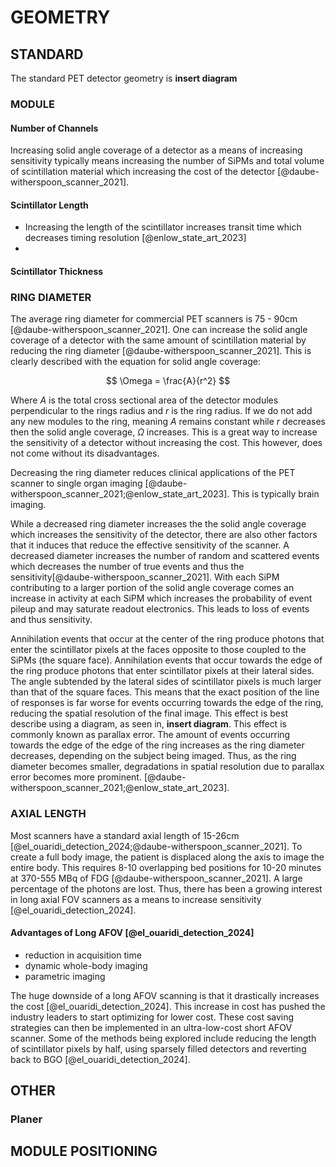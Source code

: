 # GEOMETRY

## STANDARD
The standard PET detector geometry is **insert diagram**

### MODULE

#### Number of Channels
Increasing solid angle coverage of a detector as a means of increasing sensitivity typically means increasing the number of SiPMs and total volume of scintillation material which increasing the cost of the detector [@daube-witherspoon_scanner_2021]. 

#### Scintillator Length

- Increasing the length of the scintillator increases transit time which decreases timing resolution [@enlow_state_art_2023]
- 

#### Scintillator Thickness

### RING DIAMETER

The average ring diameter for commercial PET scanners is 75 - 90cm [@daube-witherspoon_scanner_2021]. One can increase the solid angle coverage of a detector with the same amount of scintillation material by reducing the ring diameter [@daube-witherspoon_scanner_2021]. This is clearly described with the equation for solid angle coverage:

$$
\Omega = \frac{A}{r^2}
$$

Where $A$ is the total cross sectional area of the detector modules perpendicular to the rings radius and $r$ is the ring radius. If we do not add any new modules to the ring, meaning $A$ remains constant while $r$ decreases then the solid angle coverage, $\Omega$ increases. This is a great way to increase the sensitivity of a detector without increasing the cost. This however, does not come without its disadvantages.

Decreasing the ring diameter reduces clinical applications of the PET scanner to single organ imaging [@daube-witherspoon_scanner_2021;@enlow_state_art_2023]. This is typically brain imaging. 

While a decreased ring diameter increases the the solid angle coverage which increases the sensitivity of the detector, there are also other factors that it induces that reduce the effective sensitivity of the scanner. A decreased diameter increases the number of random and scattered events which decreases the number of true events and thus the sensitivity[@daube-witherspoon_scanner_2021]. With each SiPM contributing to a larger portion of the solid angle coverage comes an increase in activity at each SiPM which increases the probability of event pileup and may saturate readout electronics. This leads to loss of events and thus sensitivity.

Annihilation events that occur at the center of the ring produce photons that enter the scintillator pixels at the faces opposite to those coupled to the SiPMs (the square face). Annihilation events that occur towards the edge of the ring produce photons that enter scintillator pixels at their lateral sides. The angle subtended by the lateral sides of scintillator pixels is much larger than that of the square faces. This means that the exact position of the line of responses is far worse for events occurring towards the edge of the ring, reducing the spatial resolution of the final image. This effect is best describe using a diagram, as seen in, **insert diagram**. This effect is commonly known as parallax error. The amount of events occurring towards the edge of the edge of the ring increases as the ring diameter decreases, depending on the subject being imaged. Thus, as the ring diameter becomes smaller, degradations in spatial resolution due to parallax error becomes more prominent. [@daube-witherspoon_scanner_2021;@enlow_state_art_2023].

### AXIAL LENGTH
Most scanners have a standard axial length of 15-26cm [@el_ouaridi_detection_2024;@daube-witherspoon_scanner_2021]. To create a full body image, the patient is displaced along the axis to image the entire body. This requires 8-10 overlapping bed positions for 10-20 minutes at 370-555 MBq of FDG [@daube-witherspoon_scanner_2021]. A large percentage of the photons are lost. Thus, there has been a growing interest in long axial FOV scanners as a means to increase sensitivity [@el_ouaridi_detection_2024]. 

#### Advantages of Long AFOV [@el_ouaridi_detection_2024]

- reduction in acquisition time
- dynamic whole-body imaging
- parametric imaging

The huge downside of a long AFOV scanning is that it drastically increases the cost [@el_ouaridi_detection_2024]. This increase in cost has pushed the industry leaders to start optimizing for lower cost. These cost saving strategies can then be implemented in an ultra-low-cost short AFOV scanner. Some of the methods being explored include reducing the length of scintillator pixels by half, using sparsely filled detectors and reverting back to BGO [@el_ouaridi_detection_2024].

## OTHER

### Planer

## MODULE POSITIONING